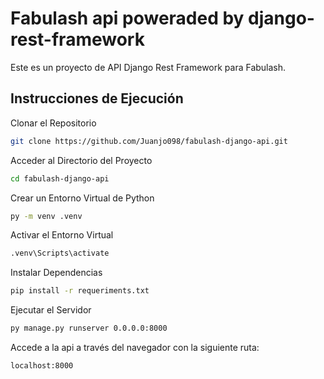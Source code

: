 # Fabulash api poweraded by django-rest-framework

Este es un proyecto de API Django Rest Framework para Fabulash.

## Instrucciones de Ejecución

Clonar el Repositorio
```bash
git clone https://github.com/Juanjo098/fabulash-django-api.git
```

Acceder al Directorio del Proyecto
```bash
cd fabulash-django-api
```

Crear un Entorno Virtual de Python
```bash
py -m venv .venv
```

Activar el Entorno Virtual
```bash
.venv\Scripts\activate
```

Instalar Dependencias
```bash
pip install -r requeriments.txt
```

Ejecutar el Servidor
```bash
py manage.py runserver 0.0.0.0:8000
```

Accede a la api a través del navegador con la siguiente ruta:
```bash
localhost:8000
```